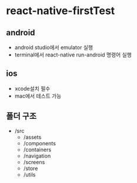 # react-native-firstTest

## android
- android studio에서 emulator 실행
- terminal에서 react-native run-android 명령어 실행

## ios
- xcode설치 필수
- mac에서 테스트 가능

## 폴더 구조
- /src
  - /assets
  - /components
  - /containers
  - /navigation
  - /screens
  - /store
  - /utils
